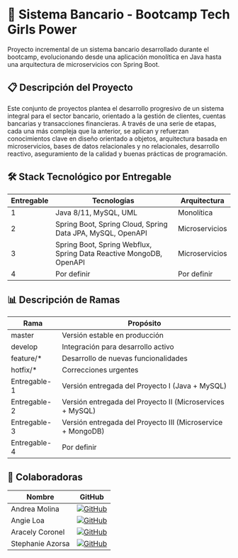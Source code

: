 # 🏦 Sistema Bancario - Bootcamp Tech Girls Power

Proyecto incremental de un sistema bancario desarrollado durante el bootcamp, evolucionando desde una aplicación monolítica en Java hasta una arquitectura de
microservicios con Spring Boot.

## 📋 Descripción del Proyecto

Este conjunto de proyectos plantea el desarrollo progresivo de un sistema integral para el sector bancario, orientado a la gestión de clientes, cuentas
bancarias y transacciones financieras. A través de una serie de etapas, cada una más compleja que la anterior, se aplican y refuerzan conocimientos clave en
diseño orientado a objetos, arquitectura basada en microservicios, bases de datos relacionales y no relacionales, desarrollo reactivo, aseguramiento de la
calidad y buenas prácticas de programación.

## 🛠 Stack Tecnológico por Entregable

| Entregable | Tecnologías                                                        | Arquitectura   |
|------------|--------------------------------------------------------------------|----------------|
| 1          | Java 8/11, MySQL, UML                                              | Monolítica     |
| 2          | Spring Boot, Spring Cloud, Spring Data JPA, MySQL, OpenAPI         | Microservicios |
| 3          | Spring Boot, Spring Webflux, Spring Data Reactive MongoDB, OpenAPI | Microservicios |
| 4          | Por definir                                                        | Por definir    |

## 📊 Descripción de Ramas

| Rama         | Propósito                                                   |
|--------------|-------------------------------------------------------------|
| master       | Versión estable en producción                               | 
| develop      | Integración para desarrollo activo                          |
| feature/\*   | Desarrollo de nuevas funcionalidades                        |
| hotfix/\*    | Correcciones urgentes                                       |
| Entregable-1 | Versión entregada del Proyecto I (Java + MySQL)             |
| Entregable-2 | Versión entregada del Proyecto II (Microservices + MySQL)   |
| Entregable-3 | Versión entregada del Proyecto III (Microservice + MongoDB) |
| Entregable-4 | Por definir                                                 |            

## 👥 Colaboradoras

| Nombre           | GitHub                                                                                                                            |
|------------------|-----------------------------------------------------------------------------------------------------------------------------------|
| Andrea Molina    | [![GitHub](https://img.shields.io/badge/GitHub-@Moliinaandy-pink?style=flat&logo=github)](https://github.com/Moliinaandy)         |
| Angie Loa        | [![GitHub](https://img.shields.io/badge/GitHub-@AngieLoaPacora-pink?style=flat&logo=github)](https://github.com/AngieLoaPacora)   | 
| Aracely Coronel  | [![GitHub](https://img.shields.io/badge/GitHub-@jaz123456789-pink?style=flat&logo=github)](https://github.com/jaz123456789)       | 
| Stephanie Azorsa | [![GitHub](https://img.shields.io/badge/GitHub-@StephanieAzorsa-pink?style=flat&logo=github)](https://github.com/StephanieAzorsa) | 

